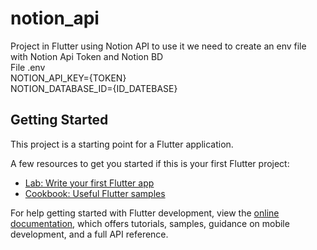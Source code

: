 # notion_api

Project in Flutter using Notion API to use it we need to create an env file with Notion Api Token and Notion BD
<br>
File .env
<br>
NOTION_API_KEY={TOKEN}
<br>
NOTION_DATABASE_ID={ID_DATEBASE}



## Getting Started

This project is a starting point for a Flutter application.

A few resources to get you started if this is your first Flutter project:

- [Lab: Write your first Flutter app](https://docs.flutter.dev/get-started/codelab)
- [Cookbook: Useful Flutter samples](https://docs.flutter.dev/cookbook)

For help getting started with Flutter development, view the
[online documentation](https://docs.flutter.dev/), which offers tutorials,
samples, guidance on mobile development, and a full API reference.
